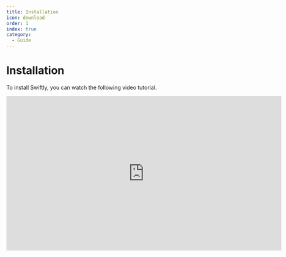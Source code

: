 ```yaml
---
title: Installation
icon: download
order: 1
index: true
category:
  - Guide
---
```


# Installation

To install Swiftly, you can watch the following video tutorial.

<center>
<iframe width="720" height="405" src="https://www.youtube.com/embed/0NG2ew_kxrg?si=KM_IN6enx8_M8tFR" title="YouTube video player" frameborder="0" allow="accelerometer; autoplay; clipboard-write; encrypted-media; gyroscope; picture-in-picture; web-share; fullscreen" allowfullscreen></iframe>
</center>